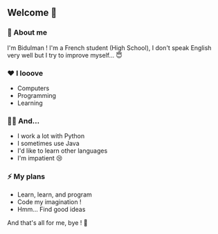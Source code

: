## Welcome 👋

### 🙂 About me
I'm Bidulman ! I'm a French student (High School), I don't speak English very well but I try to improve myself... 😇

### ❤️ I looove
- Computers
- Programming
- Learning

### 👨‍💻 And...
- I work a lot with Python
- I sometimes use Java
- I'd like to learn other languages
- I'm impatient 😢

### ⚡ My plans
- Learn, learn, and program
- Code my imagination !
- Hmm... Find good ideas

And that's all for me, bye ! 🚪
